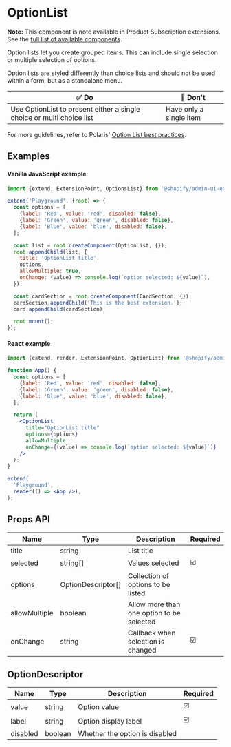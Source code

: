 # OptionList

**Note:** This component is note available in Product Subscription extensions. See the [full list of available components](../ExtensionPoints/ProductSubscription/README.md).

Option lists let you create grouped items. This can include single selection or multiple selection of options.

Option lists are styled differently than choice lists and should not be used within a form, but as a standalone menu.

| ✅ Do                                                                 | 🛑 Don't                |
| --------------------------------------------------------------------- | ----------------------- |
| Use OptionList to present either a single choice or multi choice list | Have only a single item |

For more guidelines, refer to Polaris' [Option List best practices](https://polaris.shopify.com/components/lists-and-tables/option-list#section-best-practices).

## Examples

#### Vanilla JavaScript example

```js
import {extend, ExtensionPoint, OptionsList} from '@shopify/admin-ui-extensions';

extend('Playground', (root) => {
  const options = [
    {label: 'Red', value: 'red', disabled: false},
    {label: 'Green', value: 'green', disabled: false},
    {label: 'Blue', value: 'blue', disabled: false},
  ];

  const list = root.createComponent(OptionList, {});
  root.appendChild(list, {
    title: 'OptionList title',
    options,
    allowMultiple: true,
    onChange: (value) => console.log(`option selected: ${value}`),
  });

  const cardSection = root.createComponent(CardSection, {});
  cardSection.appendChild('This is the best extension.');
  card.appendChild(cardSection);

  root.mount();
});
```

#### React example

```jsx
import {extend, render, ExtensionPoint, OptionList} from '@shopify/admin-ui-extensions-react';

function App() {
  const options = [
    {label: 'Red', value: 'red', disabled: false},
    {label: 'Green', value: 'green', disabled: false},
    {label: 'Blue', value: 'blue', disabled: false},
  ];

  return (
    <OptionList
      title="OptionList title"
      options={options}
      allowMultiple
      onChange={(value) => console.log(`option selected: ${value}`)}
    />
  );
}

extend(
  'Playground',
  render(() => <App />),
);
```

## Props API

| Name          | Type               | Description                               | Required |
| ------------- | ------------------ | ----------------------------------------- | -------- |
| title         | string             | List title                                |          |
| selected      | string[]           | Values selected                           | ☑️       |
| options       | OptionDescriptor[] | Collection of options to be listed        |          |
| allowMultiple | boolean            | Allow more than one option to be selected |          |
| onChange      | string             | Callback when selection is changed        | ☑️       |

## OptionDescriptor

| Name     | Type    | Description                    | Required |
| -------- | ------- | ------------------------------ | -------- |
| value    | string  | Option value                   | ☑️       |
| label    | string  | Option display label           | ☑️       |
| disabled | boolean | Whether the option is disabled |          |
